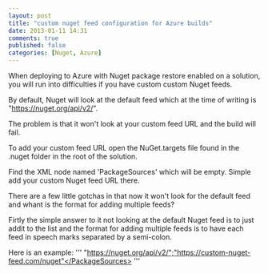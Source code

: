 ```yaml
---
layout: post
title: "custom nuget feed configuration for Azure builds"
date: 2013-01-11 14:31
comments: true
published: false
categories: [Nuget, Azure]
---
```


When deploying to Azure with Nuget package restore enabled on a solution, you will run into difficulties if you have custom custom Nuget feeds.

By default, Nuget will look at the default feed which at the time of writing is "https://nuget.org/api/v2/".

The problem is that it won't look at your custom feed URL and the build will fail.

To add your custom feed URL open the NuGet.targets file found in the .nuget folder in the root of the solution.

Find the XML node named 'PackageSources' which will be empty. Simple add your custom Nuget feed URL there. 

There are a few little gotchas in that now it won't look for the default feed and whant is the format for adding multiple feeds?

Firtly the simple answer to it not looking at the default Nuget feed is to just addit to the list and the format for adding multiple feeds is to have each feed in speech marks separated by a semi-colon.

Here is an example:
'''
<PackageSources>"https://nuget.org/api/v2/";"https://custom-nuget-feed.com/nuget"</PackageSources>
'''